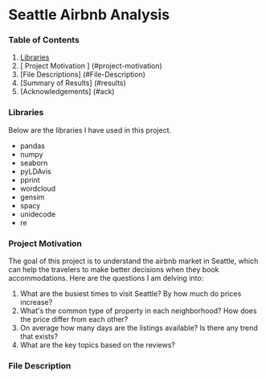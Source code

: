 # Seattle Airbnb Analysis

### Table of Contents
1. [ Libraries ](#lib)
2. [ Project Motivation ] (#project-motivation)
3. [File Descriptions] (#File-Description)
4. [Summary of Results] (#results)
5. [Acknowledgements] (#ack)

<a id="lib"></a>
### Libraries
Below are the libraries I have used in this project.
- pandas
- numpy
- seaborn
- pyLDAvis
- pprint
- wordcloud
- gensim
- spacy
- unidecode
- re


<a id="project-motivation"></a>
### Project Motivation
The goal of this project is to understand the airbnb market in Seattle, which can help the travelers to make better decisions when they book accommodations. Here are the questions I am delving into:
  1. What are the busiest times to visit Seattle? By how much do prices increase?
  2. What's the common type of property in each neighborhood? How does the price differ from each other?
  3. On average how many days are the listings available? Is there any trend that exists?
  4. What are the key topics based on the reviews?

 
 ### File Description
